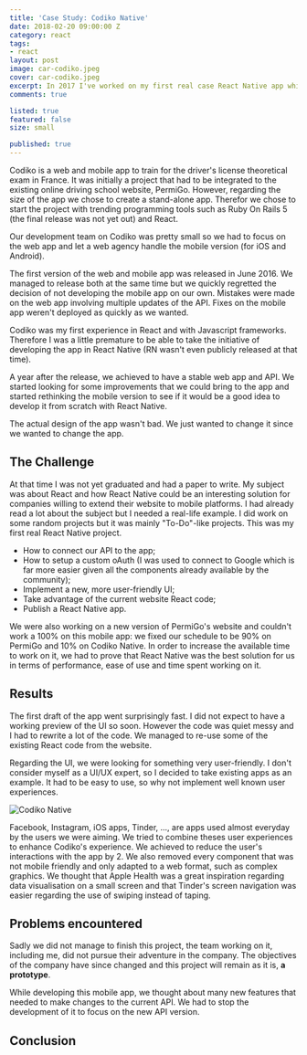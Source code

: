 ```yaml
---
title: 'Case Study: Codiko Native'
date: 2018-02-20 09:00:00 Z
category: react
tags:
- react
layout: post
image: car-codiko.jpeg
cover: car-codiko.jpeg
excerpt: In 2017 I've worked on my first real case React Native app while working at PermiGo.
comments: true

listed: true
featured: false
size: small

published: true
---
```


Codiko is a web and mobile app to train for the driver's license theoretical exam in France. It was initially a project that had to be integrated to the existing online driving school website, PermiGo. However, regarding the size of the app we chose to create a stand-alone app. Therefor we chose to start the project with trending programming tools such as Ruby On Rails 5 (the final release was not yet out) and React.

Our development team on Codiko was pretty small so we had to focus on the web app and let a web agency handle the mobile version (for iOS and Android).

The first version of the web and mobile app was released in June 2016. We managed to release both at the same time but we quickly regretted the decision of not developing the mobile app on our own. Mistakes were made on the web app involving multiple updates of the API. Fixes on the mobile app weren't deployed as quickly as we wanted.

Codiko was my first experience in React and with Javascript frameworks. Therefore I was a little premature to be able to take the initiative of developing the app in React Native (RN wasn't even publicly released at that time).

A year after the release, we achieved to have a stable web app and API. We started looking for some improvements that we could bring to the app and started rethinking the mobile version to see if it would be a good idea to develop it from scratch with React Native.

The actual design of the app wasn't bad. We just wanted to change it since we wanted to change the app.

## The Challenge

At that time I was not yet graduated and had a paper to write. My subject was about React and how React Native could be an interesting solution for companies willing to extend their website to mobile platforms. I had already read a lot about the subject but I needed a real-life example. I did work on some random projects but it was mainly "To-Do"-like projects. This was my first real React Native project.

* How to connect our API to the app;
* How to setup a custom oAuth (I was used to connect to Google which is far more easier given all the components already available by the community);
* Implement a new, more user-friendly UI;
* Take advantage of the current website React code;
* Publish a React Native app.

We were also working on a new version of PermiGo's website and couldn't work a 100% on this mobile app: we fixed our schedule to be 90% on PermiGo and 10% on Codiko Native. In order to increase the available time to work on it, we had to prove that React Native was the best solution for us in terms of performance, ease of use and time spent working on it.

## Results

The first draft of the app went surprisingly fast. I did not expect to have a working preview of the UI so soon. However the code was quiet messy and I had to rewrite a lot of the code. We managed to re-use some of the existing React code from the website.

Regarding the UI, we were looking for something very user-friendly. I don't consider myself as a UI/UX expert, so I decided to take existing apps as an example. It had to be easy to use, so why not implement well known user experiences.

![Codiko Native]({{site.baseurl}}/images/codiko-demo.png "Codiko Native")

Facebook, Instagram, iOS apps, Tinder, ..., are apps used almost everyday by the users we were aiming. We tried to combine theses user experiences to enhance Codiko's experience. We achieved to reduce the user's interactions with the app by 2.
We also removed every component that was not mobile friendly and only adapted to a web format, such as complex graphics. We thought that Apple Health was a great inspiration regarding data visualisation on a small screen and that Tinder's screen navigation was easier regarding the use of swiping instead of taping.


## Problems encountered

Sadly we did not manage to finish this project, the team working on it, including me, did not pursue their adventure in the company. The objectives of the company have since changed and this project will remain as it is, **a prototype**.

While developing this mobile app, we thought about many new features that needed to make changes to the current API. We had to stop the development of it to focus on the new API version.

## Conclusion

